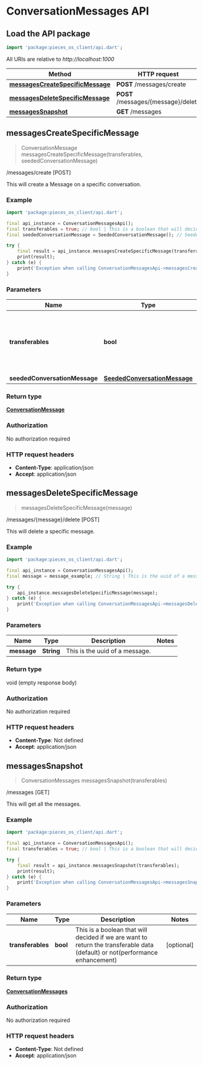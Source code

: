 # ConversationMessages API

## Load the API package
```dart
import 'package:pieces_os_client/api.dart';
```

All URIs are relative to *http://localhost:1000*

Method | HTTP request | Description
------------- | ------------- | -------------
[**messagesCreateSpecificMessage**](ConversationMessagesApi#messagescreatespecificmessage) | **POST** /messages/create | /messages/create [POST]
[**messagesDeleteSpecificMessage**](ConversationMessagesApi#messagesdeletespecificmessage) | **POST** /messages/\{message\}/delete | /messages/\{message\}/delete [POST]
[**messagesSnapshot**](ConversationMessagesApi#messagessnapshot) | **GET** /messages | /messages [GET]


## **messagesCreateSpecificMessage**
> ConversationMessage messagesCreateSpecificMessage(transferables, seededConversationMessage)

/messages/create [POST]

This will create a Message on a specific conversation.

### Example
```dart
import 'package:pieces_os_client/api.dart';

final api_instance = ConversationMessagesApi();
final transferables = true; // bool | This is a boolean that will decided if we are want to return the transferable data (default) or not(performance enhancement)
final seededConversationMessage = SeededConversationMessage(); // SeededConversationMessage | 

try {
    final result = api_instance.messagesCreateSpecificMessage(transferables, seededConversationMessage);
    print(result);
} catch (e) {
    print('Exception when calling ConversationMessagesApi->messagesCreateSpecificMessage: $e\n');
}
```

### Parameters

Name | Type | Description  | Notes
------------- | ------------- | ------------- | -------------
 **transferables** | **bool**| This is a boolean that will decided if we are want to return the transferable data (default) or not(performance enhancement) | [optional] 
 **seededConversationMessage** | [**SeededConversationMessage**](../models/SeededConversationMessage)|  | [optional] 

### Return type

[**ConversationMessage**](../models/ConversationMessage)

### Authorization

No authorization required

### HTTP request headers

 - **Content-Type**: application/json
 - **Accept**: application/json



## **messagesDeleteSpecificMessage**
> messagesDeleteSpecificMessage(message)

/messages/\{message\}/delete [POST]

This will delete a specific message.

### Example
```dart
import 'package:pieces_os_client/api.dart';

final api_instance = ConversationMessagesApi();
final message = message_example; // String | This is the uuid of a message.

try {
    api_instance.messagesDeleteSpecificMessage(message);
} catch (e) {
    print('Exception when calling ConversationMessagesApi->messagesDeleteSpecificMessage: $e\n');
}
```

### Parameters

Name | Type | Description  | Notes
------------- | ------------- | ------------- | -------------
 **message** | **String**| This is the uuid of a message. | 

### Return type

void (empty response body)

### Authorization

No authorization required

### HTTP request headers

 - **Content-Type**: Not defined
 - **Accept**: application/json



## **messagesSnapshot**
> ConversationMessages messagesSnapshot(transferables)

/messages [GET]

This will get all the messages.

### Example
```dart
import 'package:pieces_os_client/api.dart';

final api_instance = ConversationMessagesApi();
final transferables = true; // bool | This is a boolean that will decided if we are want to return the transferable data (default) or not(performance enhancement)

try {
    final result = api_instance.messagesSnapshot(transferables);
    print(result);
} catch (e) {
    print('Exception when calling ConversationMessagesApi->messagesSnapshot: $e\n');
}
```

### Parameters

Name | Type | Description  | Notes
------------- | ------------- | ------------- | -------------
 **transferables** | **bool**| This is a boolean that will decided if we are want to return the transferable data (default) or not(performance enhancement) | [optional] 

### Return type

[**ConversationMessages**](../models/ConversationMessages)

### Authorization

No authorization required

### HTTP request headers

 - **Content-Type**: Not defined
 - **Accept**: application/json



